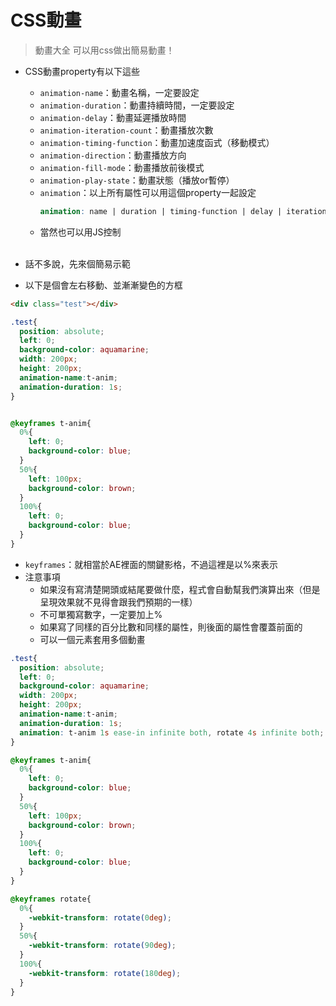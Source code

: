 # CSS動畫
> 動畫大全
> 可以用css做出簡易動畫！

* CSS動畫property有以下這些
  * ``` animation-name ```：動畫名稱，一定要設定
  * ``` animation-duration ```：動畫持續時間，一定要設定
  * ``` animation-delay ```：動畫延遲播放時間
  * ``` animation-iteration-count ```：動畫播放次數
  * ``` animation-timing-function ```：動畫加速度函式（移動模式）
  * ``` animation-direction ```：動畫播放方向
  * ``` animation-fill-mode ```：動畫播放前後模式
  * ``` animation-play-state ```：動畫狀態（播放or暫停）
  * ``` animation ```：以上所有屬性可以用這個property一起設定
    ```scss
    animation: name | duration | timing-function | delay | iteration-count | direction | fill-mode | play-state;
    ```
  * 當然也可以用JS控制
  <br><br>


* 話不多說，先來個簡易示範
* 以下是個會左右移動、並漸漸變色的方框

```html
<div class="test"></div>
```

```scss
.test{
  position: absolute;
  left: 0;
  background-color: aquamarine;
  width: 200px;
  height: 200px;
  animation-name:t-anim;
  animation-duration: 1s;
}


@keyframes t-anim{
  0%{
    left: 0;
    background-color: blue;
  }
  50%{
    left: 100px;
    background-color: brown;
  }
  100%{
    left: 0;
    background-color: blue;
  }
}
```

* ``` keyframes ```：就相當於AE裡面的關鍵影格，不過這裡是以%來表示
* 注意事項
  * 如果沒有寫清楚開頭或結尾要做什麼，程式會自動幫我們演算出來（但是呈現效果就不見得會跟我們預期的一樣）
  * 不可單獨寫數字，一定要加上%
  * 如果寫了同樣的百分比數和同樣的屬性，則後面的屬性會覆蓋前面的
  * 可以一個元素套用多個動畫

```scss
.test{
  position: absolute;
  left: 0;
  background-color: aquamarine;
  width: 200px;
  height: 200px;
  animation-name:t-anim;
  animation-duration: 1s;
  animation: t-anim 1s ease-in infinite both, rotate 4s infinite both;
}

@keyframes t-anim{
  0%{
    left: 0;
    background-color: blue;
  }
  50%{
    left: 100px;
    background-color: brown;
  }
  100%{
    left: 0;
    background-color: blue;
  }
}

@keyframes rotate{
  0%{
    -webkit-transform: rotate(0deg);
  }
  50%{
    -webkit-transform: rotate(90deg);
  }
  100%{
    -webkit-transform: rotate(180deg);
  }
}
```